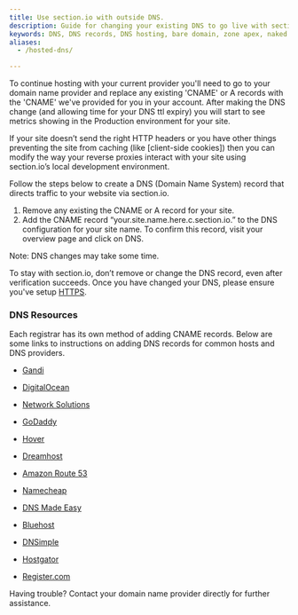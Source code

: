 ```yaml
---
title: Use section.io with outside DNS.
description: Guide for changing your existing DNS to go live with section.io.
keywords: DNS, DNS records, DNS hosting, bare domain, zone apex, naked domain and root domain
aliases:
  - /hosted-dns/

---
```


To continue hosting with your current provider you'll need to go to your domain name provider and replace any existing 'CNAME' or A records with the 'CNAME' we've provided for you in your account. After making the DNS change (and allowing time for your DNS ttl expiry) you will start to see metrics showing in the Production environment for your site.

If your site doesn’t send the right HTTP headers or you have other things preventing the site from caching (like [client-side cookies]) then you can modify the way your reverse proxies interact with your site using section.io’s local development environment.

Follow the steps below to create a DNS (Domain Name System) record that directs traffic to your website via section.io.

1.  Remove any existing the CNAME or A record for your site.
2.  Add the CNAME record “your.site.name.here.c.section.io.” to the DNS configuration for your site name. To confirm this record, visit your overview page and click on DNS.

Note: DNS changes may take some time.

To stay with section.io, don’t remove or change the DNS record, even after verification succeeds. Once you have changed your DNS, please ensure you've setup [HTTPS](/docs/setup-https).

### DNS Resources
Each registrar has its own method of adding CNAME records. Below are some links to instructions on adding DNS records
for common hosts and DNS providers.

  * <a href="https://doc.gandi.net/en/dns/zone/cname-record">Gandi</a>

  * <a href="https://www.digitalocean.com/community/tutorials/how-to-set-up-a-host-name-with-digitalocean#cname-records">DigitalOcean</a>

  * <a href="http://www.networksolutions.com/support/how-to-manage-advanced-dns-records">Network Solutions</a>

  * <a href="https://www.godaddy.com/help/add-a-cname-record-19236">GoDaddy</a>

  * <a href="https://help.hover.com/hc/en-us/articles/217282457-How-to-Edit-DNS-records-A-AAAA-CNAME-MX-TXT-SRV-">Hover</a></li>

  * <a href="https://help.dreamhost.com/hc/en-us/articles/215414867-How-do-I-add-custom-DNS-records-">Dreamhost</a>

  * <a href="https://docs.aws.amazon.com/Route53/latest/DeveloperGuide/resource-record-sets-values-basic.html">Amazon Route 53</a>

  * <a href="https://www.namecheap.com/support/knowledgebase/article.aspx/9646/2237/how-can-i-set-up-a-cname-record-for-my-domain">Namecheap</a>

  * <a href="http://help.dnsmadeeasy.com/managed-dns/records/cname-record/">DNS Made Easy</a>

  * <a href="https://my.bluehost.com/cgi/help/559">Bluehost</a>
  
  * <a href="https://support.dnsimple.com/articles/record-editor/">DNSimple</a>

  * <a href="https://support.hostgator.com/articles/cpanel/how-to-change-dns-zones-mx-cname-and-a-records">Hostgator</a>

  * <a href="https://knowledge.web.com/subjects/article/KA-01097/en-us">Register.com</a>

Having trouble? Contact your domain name provider directly for further assistance.
